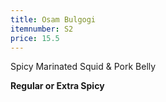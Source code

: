 ```yaml
---
title: Osam Bulgogi
itemnumber: S2
price: 15.5
---
```

Spicy Marinated Squid & Pork Belly

**Regular or Extra Spicy**
